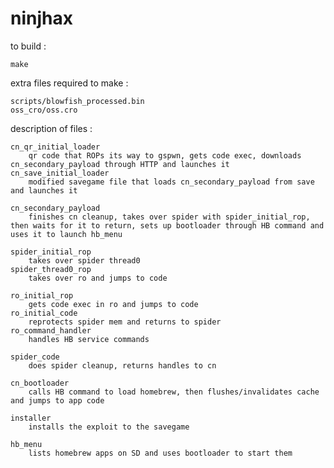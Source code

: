 ninjhax
=======

to build :

	make


extra files required to make :

	scripts/blowfish_processed.bin
	oss_cro/oss.cro


description of files :
 
	cn_qr_initial_loader
		qr code that ROPs its way to gspwn, gets code exec, downloads cn_secondary_payload through HTTP and launches it
	cn_save_initial_loader
		modified savegame file that loads cn_secondary_payload from save and launches it
 
	cn_secondary_payload
		finishes cn cleanup, takes over spider with spider_initial_rop, then waits for it to return, sets up bootloader through HB command and uses it to launch hb_menu
 
	spider_initial_rop
		takes over spider thread0
	spider_thread0_rop
		takes over ro and jumps to code
 
	ro_initial_rop
		gets code exec in ro and jumps to code
	ro_initial_code
		reprotects spider mem and returns to spider
	ro_command_handler
		handles HB service commands
 
	spider_code
		does spider cleanup, returns handles to cn
 
	cn_bootloader
		calls HB command to load homebrew, then flushes/invalidates cache and jumps to app code
 
	installer
		installs the exploit to the savegame

	hb_menu
		lists homebrew apps on SD and uses bootloader to start them
